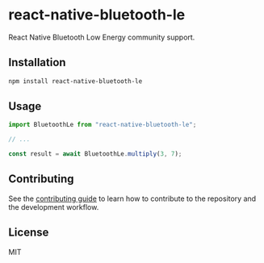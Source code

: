 # react-native-bluetooth-le

React Native Bluetooth Low Energy community support.

## Installation

```sh
npm install react-native-bluetooth-le
```

## Usage

```js
import BluetoothLe from "react-native-bluetooth-le";

// ...

const result = await BluetoothLe.multiply(3, 7);
```

## Contributing

See the [contributing guide](CONTRIBUTING.md) to learn how to contribute to the repository and the development workflow.

## License

MIT
